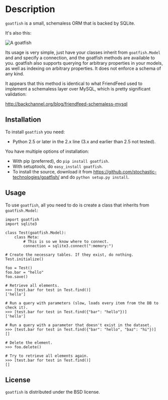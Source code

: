 Description
===========

``goatfish`` is a small, schemaless ORM that is backed by SQLite.

It's also this:

![A goatfish](http://upload.wikimedia.org/wikipedia/commons/thumb/2/22/Parupeneus_insularis_.jpg/300px-Parupeneus_insularis_.jpg)

Its usage is very simple, just have your classes inherit from ``goatfish.Model``
and and specify a connection, and the goatfish methods are available to you.
goatfish also supports querying for arbitrary properties in your models, as
well as indexing on arbitrary properties. It does not enforce a schema of any
kind.

It appears that this method is identical to what FriendFeed used to implement
a schemaless layer over MySQL, which is pretty significant validation:

http://backchannel.org/blog/friendfeed-schemaless-mysql

Installation
------------

To install ``goatfish`` you need:

* Python 2.5 or later in the 2.x line (3.x and earlier than 2.5 not tested).

You have multiple options of installation:

* With pip (preferred), do ``pip install goatfish``.
* With setuptools, do ``easy_install goatfish``.
* To install the source, download it from
  https://github.com/stochastic-technologies/goatfish/ and do
  ``python setup.py install``.

Usage
-----

To use ``goatfish``, all you need to do is create a class that inherits from
``goatfish.Model``:

    import goatfish
    import sqlite3

    class Test(goatfish.Model):
        class Meta:
            # This is so we know where to connect.
            connection = sqlite3.connect(":memory:")

    # Create the necessary tables. If they exist, do nothing.
    Test.initialize()

    foo = Test()
    foo.bar = "hello"
    foo.save()

    # Retrieve all elements.
    >>> [test.bar for test in Test.find()]
    ['hello']

    # Run a query with parameters (slow, loads every item from the DB to check it).
    >>> [test.bar for test in Test.find({"bar": "hello"})]
    ['hello']

    # Run a query with a parameter that doesn't exist in the dataset.
    >>> [test.bar for test in Test.find({"bar": "hello", "baz": "hi"})]
    []

    # Delete the element.
    >>> foo.delete()

    # Try to retrieve all elements again.
    >>> [test.bar for test in Test.find()]
    []


License
-------

``goatfish`` is distributed under the BSD license.

